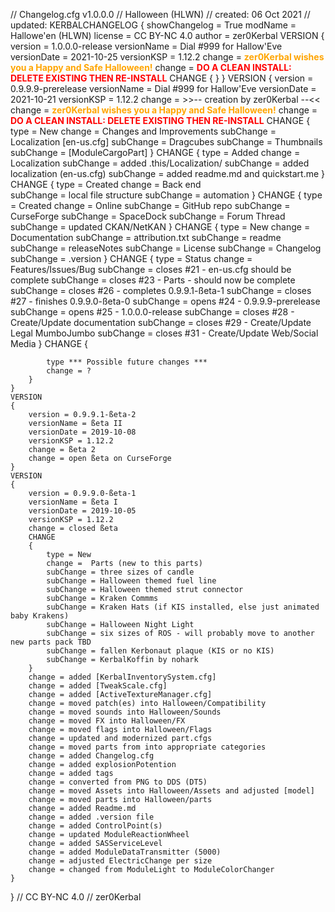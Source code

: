 // Changelog.cfg v1.0.0.0
// Halloween (HLWN)
// created: 06 Oct 2021
// updated: 
KERBALCHANGELOG
{
	showChangelog = True
	modName = Hallowe'en (HLWN)
	license = CC BY-NC 4.0
	author = zer0Kerbal
	VERSION
	{
		version = 1.0.0.0-release
		versionName = Dial #999 for Hallow'Eve
		versionDate = 2021-10-25
		versionKSP = 1.12.2
		change = <b style="color:orange">zer0Kerbal wishes you a Happy and Safe Halloween!</b>
		change = <b style="color:red">DO A CLEAN INSTALL: DELETE EXISTING THEN RE-INSTALL</b>
		CHANGE
		{
		}
	}
	VERSION
	{
		version = 0.9.9.9-prerelease
		versionName = Dial #999 for Hallow'Eve
		versionDate = 2021-10-21
		versionKSP = 1.12.2
		change = >>-- creation by zer0Kerbal --<<
		change = <b style="color:orange">zer0Kerbal wishes you a Happy and Safe Halloween!</b>
		change = <b style="color:red">DO A CLEAN INSTALL: DELETE EXISTING THEN RE-INSTALL</b>
		CHANGE
		{
			type = New
			change = Changes and Improvements
			subChange = Localization [en-us.cfg]
			subChange = Dragcubes
			subChange = Thumbnails
			subChange = [ModuleCargoPart] 
		}
		CHANGE
		{
			type = Added
			change = Localization
			subChange = added .this/Localization/
			subChange = added localization (en-us.cfg)
			subChange = added readme.md and quickstart.me
		}
		CHANGE
		{
			type = Created
			change = Back end  
			subChange = local file structure
			subChange = automation 
		}
		CHANGE
		{
			type = Created
			change = Online
			subChange = GitHub repo
			subChange = CurseForge
			subChange = SpaceDock
			subChange = Forum Thread
			subChange = updated CKAN/NetKAN
		}
		CHANGE
		{
			type = New
			change = Documentation
			subChange = attribution.txt
			subChange = readme
			subChange = releaseNotes
			subChange = License
			subChange = Changelog
			subChange = .version
		}
		CHANGE
		{
			type = Status
			change = Features/Issues/Bug
			subChange = closes #21 - en-us.cfg should be complete 
			subChange = closes #23 - Parts - should now be complete
			subChange = closes #26 - completes 0.9.9.1-ßeta-1
			subChange = closes #27 - finishes 0.9.9.0-ßeta-0
			subChange = opens #24 - 0.9.9.9-prerelease
			subChange = opens #25 - 1.0.0.0-release
			subChange = closes #28 - Create/Update documentation
			subChange = closes #29 - Create/Update Legal MumboJumbo
			subChange = closes #31 - Create/Update Web/Social Media
		}
		CHANGE
		{
	  
			type *** Possible future changes ***
			change = ?
		}
	}
	VERSION
	{
		version = 0.9.9.1-ßeta-2
		versionName = ßeta II
		versionDate = 2019-10-08
		versionKSP = 1.12.2
		change = ßeta 2
		change = open ßeta on CurseForge
	}
	VERSION
	{
		version = 0.9.9.0-ßeta-1
		versionName = ßeta I
		versionDate = 2019-10-05
		versionKSP = 1.12.2
		change = closed ßeta
		CHANGE
		{
			type = New
			change =  Parts (new to this parts)
			subChange = three sizes of candle
			subChange = Halloween themed fuel line
			subChange = Halloween themed strut connector
			subChange = Kraken Commms
			subChange = Kraken Hats (if KIS installed, else just animated baby Krakens)
			subChange = Halloween Night Light
			subChange = six sizes of ROS - will probably move to another new parts pack TBD
			subChange = fallen Kerbonaut plaque (KIS or no KIS)
			subChange = KerbalKoffin by nohark		
		}
		change = added [KerbalInventorySystem.cfg]
		change = added [TweakScale.cfg]
		change = added [ActiveTextureManager.cfg]
		change = moved patch(es) into Halloween/Compatibility
		change = moved sounds into Halloween/Sounds
		change = moved FX into Halloween/FX
		change = moved flags into Halloween/Flags
		change = updated and modernized part.cfgs
		change = moved parts from into appropriate categories
		change = added Changelog.cfg
		change = added explosionPotention
		change = added tags
		change = converted from PNG to DDS (DT5)
		change = moved Assets into Halloween/Assets and adjusted [model]
		change = moved parts into Halloween/parts
		change = added Readme.md
		change = added .version file
		change = added ControlPoint(s)
		change = updated ModuleReactionWheel
		change = added SASServiceLevel
		change = added ModuleDataTransmitter (5000)
		change = adjusted ElectricChange per size
		change = changed from ModuleLight to ModuleColorChanger
	}
}
// CC BY-NC 4.0
// zer0Kerbal
